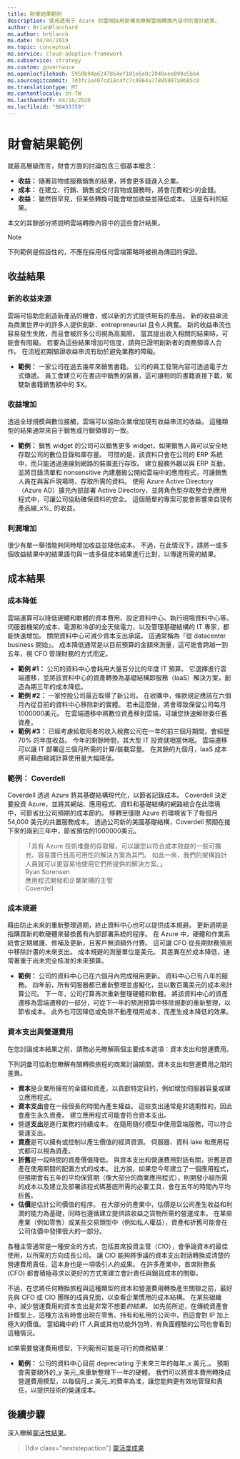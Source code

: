 ```yaml
---
title: 財會結果範例
description: 使用適用于 Azure 的雲端採用架構來瞭解雲端轉換內容中的會計結果。
author: BrianBlanchard
ms.author: brblanch
ms.date: 04/04/2019
ms.topic: conceptual
ms.service: cloud-adoption-framework
ms.subservice: strategy
ms.custom: governance
ms.openlocfilehash: 5950b94a6247864ef101e6e8c2040eee899a5bb4
ms.sourcegitcommit: 7d3fc1e407cd18c4fc7c4964a77885907a9b85c0
ms.translationtype: MT
ms.contentlocale: zh-TW
ms.lasthandoff: 04/16/2020
ms.locfileid: "80433759"
---
```

# <a name="examples-of-fiscal-outcomes"></a>財會結果範例

就最高層級而言，財會方面的討論包含三個基本概念：

- **收益：** 隨著貨物或服務銷售的結果，將會更多錢進入企業。
- **成本：** 在建立、行銷、銷售或交付貨物或服務時，將會花費較少的金錢。
- **收益：** 雖然很罕見，但某些轉換可能會增加收益並降低成本。 這是有利的結果。

本文的其餘部分將說明雲端轉換內容中的這些會計結果。

> [!NOTE]
> 下列範例是假設性的，不應在採用任何雲端策略時被視為傳回的保證。

## <a name="revenue-outcomes"></a>收益結果

### <a name="new-revenue-streams"></a>新的收益來源

雲端可協助您創造新產品的機會，或以新的方式提供現有的產品。 新的收益串流為商業世界中的許多人提供創新、entrepreneurial 且令人興奮。 新的收益串流也容易發生失敗，而且會被許多公司視為高風險。 當其提出收入相關的結果時，可能會有阻礙。 若要為這些結果增加可信度，請與已證明創新者的商務領導人合作。 在流程初期驗證收益串流有助於避免業務的障礙。

- **範例：** 一家公司在過去幾年來銷售書籍。 公司的員工發現內容可透過電子方式傳遞。 員工會建立可在書店中銷售的裝置，這可讓相同的書籍直接下載，駕駛新書籍銷售額中的 $X。

### <a name="revenue-increases"></a>收益增加

透過全球規模與數位接觸，雲端可以協助企業增加現有收益串流的收益。 這種類型的結果通常來自于銷售或行銷領導的一致。

- **範例：** 銷售 widget 的公司可以銷售更多 widget，如果銷售人員可以安全地存取公司的數位目錄和庫存量。 可惜的是，該資料只會在公司的 ERP 系統中，而只能透過連線到網路的裝置進行存取。 建立服務外觀以與 ERP 互動，並將目錄清單和 nonsensitive 內建層級公開給雲端中的應用程式，可讓銷售人員在與客戶現場時，存取所需的資料。 使用 Azure Active Directory （Azure AD）擴充內部部署 Active Directory，並將角色型存取整合到應用程式中，可讓公司協助確保資料的安全。 這個簡單的專案可能會影響來自現有產品線_x%_ 的收益。

### <a name="profit-increases"></a>利潤增加

很少有單一舉措能夠同時增加收益並降低成本。 不過，在此情況下，請將一或多個收益結果中的結果語句與一或多個成本結果進行比對，以傳達所需的結果。

## <a name="cost-outcomes"></a>成本結果

### <a name="cost-reduction"></a>成本降低

雲端運算可以降低硬體和軟體的資本費用、設定資料中心、執行現場資料中心等。 伺服器機架的成本、電源和冷卻的全天候電力，以及管理基礎結構的 IT 專家，都能快速增加。 關閉資料中心可減少資本支出承諾。 這通常稱為「從 datacenter business 開始」。 成本降低通常是以目前預算的金額來測量，這可能會跨越一到五年，視 CFO 管理財務的方式而定。

- **範例 #1：** 公司的資料中心會耗用大量百分比的年度 IT 預算。 它選擇進行雲端遷移，並將該資料中心的資產轉換為基礎結構即服務（IaaS）解決方案，創造為期三年的成本降低。
- **範例 #2：** 一家控股公司最近取得了新公司。 在收購中，條款規定應該在六個月內從目前的資料中心移除新的實體。 若未這麼做，將會導致保留公司每月1000000美元。 在雲端遷移中將數位資產移到雲端，可讓您快速解除委任舊資產。
- **範例 #3：** 已經考慮給取用者的收入稅務公司在一年的前三個月期間，會經歷70% 的年度收益。 今年的剩餘時間，其大型 IT 投資就相當休眠。 雲端遷移可以讓 IT 部署這三個月所需的計算/裝載容量。 在其餘的九個月，IaaS 成本將可藉由縮減計算使用量大幅降低。

<!-- cSpell:ignore Coverdell Coverdell's Sorensen -->

### <a name="example-coverdell"></a>範例： Coverdell

Coverdell 透過 Azure 將其基礎結構現代化，以節省記錄成本。 Coverdell 決定要投資 Azure，並將其網站、應用程式、資料和基礎結構的網路結合在此環境中，可節省比公司預期的成本節約。 移轉至僅限 Azure 的環境省下了每個月 54,000 美元的共置服務成本。 透過公司新的美國基礎結構，Coverdell 預期在接下來的兩到三年中，節省預估的1000000美元。

> 「具有 Azure 技術堆疊的存取權，可以讓您以符合成本效益的一些可擴充、容易實行且高可用性的解決方案為其門。 如此一來，我們的架構設計人員就可以更容易地使用它們所提供的解決方案。」  
> Ryan Sorensen  
> 應用程式開發和企業架構的主管  
> Coverdell

### <a name="cost-avoidance"></a>成本規避

藉由防止未來的重新整理週期，終止資料中心也可以提供成本規避。 更新週期是指購買新的軟硬體來替換舊有內部部署系統的程序。 在 Azure 中，硬體和作業系統會定期維護、修補及更新，且客戶無須額外付費。 這可讓 CFO 從長期財務預測中移除計畫的未來支出。 成本規避的測量單位是美元。 其差異在於成本降低，通常著重于尚未完全核准的未來預算。

- **範例：** 公司的資料中心已在六個月內完成租用更新。 資料中心已有八年的服務。 四年前，所有伺服器都已重新整理並虛擬化，並以數百萬美元的成本來計算公司。 下一年，公司打算再次重新整理硬體和軟體。 將該資料中心的資產遷移為雲端遷移的一部分，可從下一年的預測預算中移除規劃的重新整理，以節省成本。 此外也可因降低或免除不動產租用成本，而產生成本降低的效果。

### <a name="capital-expenses-vs-operating-expenses"></a>資本支出與營運費用

在您討論成本結果之前，請務必先瞭解兩個主要成本選項：資本支出和營運費用。

下列詞彙可協助您瞭解有關轉換旅程的商業討論期間，資本支出和營運費用之間的差異。

- **資本**是企業所擁有的金錢和資產，以貢獻特定目的，例如增加伺服器容量或建立應用程式。
- **資本支出**會在一段很長的時間內產生權益。 這些支出通常是非週期性的，因此會產生永久資產。 建立應用程式可能會符合資本支出。
- 營運**支出**是進行業務的持續成本。 在隨用隨付模型中使用雲端服務，可以符合營運支出。
- **資產**是可以擁有或控制以產生價值的經濟資源。 伺服器、資料 lake 和應用程式都可以視為資產。
- **折舊**是一段時間的資產價值降低。 與資本支出和營運費用對話有關，折舊是資產在使用期間的配置方式的成本。 比方說，如果您今年建立了一個應用程式，但預期會有五年的平均保質期（像大部分的商業應用程式），則開發小組所需的成本以及建立及部署該程式碼基底所需的必要工具，會在五年的時間內平均折舊。
- **估價**是估計公司價值的程序。 在大部分的產業中，估價是以公司產生收益和利潤的能力為基礎，同時也遵循建立提供該收益之貨物所需的營運成本。 在某些產業（例如零售）或某些交易類型中（例如私人權益），資產和折舊可能會在公司估價中發揮很大的一部分。

各種主管通常是一種安全的方式，包括首席投資主管（CIO），會爭論資本的最佳使用，以所需的方向成長公司。 讓 CIO 能夠將爭議的資本支出對話轉換成清楚的營運費用責任，這本身也是一項吸引人的成果。 在許多產業中，首席財務長 (CFO) 都會積極尋求以更好的方式來建立會計責任與銷貨成本的關聯。

不過，在您將任何轉換旅程與這種類型的資本和營運費用轉換產生關聯之前，最好先與 CFO 或 CIO 團隊的成員見面，以查看企業慣用的成本結構。 在某些組織中，減少營運費用的資本支出是非常不想要*的結果。* 如先前所述，在傳統資產會計模型上，這種方法有時會出現在零售、持有和私用的公司中，而這會對 IP 加上極大的價值。 當組織中的 IT 人員或其他功能外包時，有負面體驗的公司也會看到這種情況。

如果需要營運費用模型，下列範例可能是可行的商務結果：

- **範例：** 公司的資料中心目前 depreciating 于未來三年的每年_x 美元_。 預期會需要額外的_y 美元_來重新整理下一年的硬體。 我們可以將資本費用轉換成營運費用模型，以每個月_z 美元_的費率為准，讓您能夠更有效地管理和責任，以提供技術的營運成本。

## <a name="next-steps"></a>後續步驟

深入瞭解[靈活性結果](./agility-outcomes.md)。

> [!div class="nextstepaction"]
> [靈活度成果](./agility-outcomes.md)

